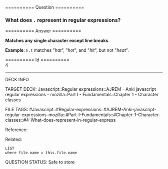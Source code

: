 ========== Question ==========  

### What does `.` represent in regular expressions?  

========== Answer ==========  

**Matches any single character except line breaks**.

**Example**: `h.t` matches "_hat_", "_hot_", and "_hit_", but not "_heat_".

========== Id ==========  
4

---

DECK INFO

TARGET DECK: Javascript::Regular expressions::AJREM - Anki javascript regular expressions - mozilla::Part I - Fundamentals::Chapter 1 - Character classes

FILE TAGS: #Javascript::#Regular-expressions::#AJREM-Anki-javascript-regular-expressions-mozilla::#Part-I-Fundamentals::#Chapter-1-Character-classes::#4-What-does-represent-in-regular-express

Reference:

Related:

```dataview
LIST
where file.name = this.file.name
```


QUESTION STATUS: Safe to store
